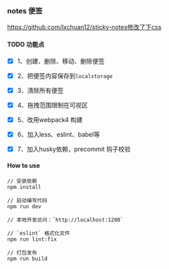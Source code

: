 ### notes 便签

https://github.com/lxchuan12/sticky-notes修改了下css

#### TODO 功能点

- [x] 1、创建、删除、移动、删除便签

- [x] 2、把便签内容保存到`localstorage`

- [x] 3、清除所有便签

- [x] 4、拖拽范围限制在可视区

- [x] 5、改用webpack4 构建

- [x] 6、加入less、eslint、babel等

- [x] 7、加入husky依赖，precommit 钩子校验

#### How to use
```
// 安装依赖
npm install

// 启动编写代码
npm run dev

// 本地开发访问：`http://localhost:1200`

// `eslint` 格式化文件
npm run lint:fix

// 打包发布
npm run build
```